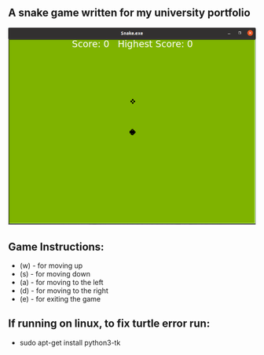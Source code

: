 ## A snake game written for my university portfolio

![Game window](/sprites/window.png)

## Game Instructions:
* (w) - for moving up
* (s) - for moving down
* (a) - for moving to the left
* (d) - for moving to the right
* (e) - for exiting the game

## If running on linux, to fix turtle error run:
* sudo apt-get install python3-tk
